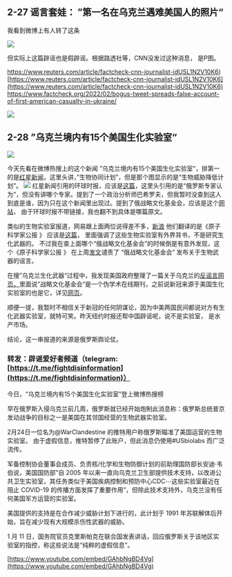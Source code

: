 ## 2-27 谣言套娃： ”第一名在乌克兰遇难美国人的照片“
我看到微博上有人转了这条

![](99%20Blogs/LynnBlog/docs/Life/8c1448751869e4723af8e4e7b32e5eec_MD5.png)

但实际上这篇辟谣也是假辟谣。根据路透社等，CNN没发过这种消息， 是P图。

https://www.reuters.com/article/factcheck-cnn-journalist-idUSL1N2V10K6)[https://www.reuters.com/article/factcheck-cnn-journalist-idUSL1N2V10K6](https://www.reuters.com/article/factcheck-cnn-journalist-idUSL1N2V10K6)
https://www.factcheck.org/2022/02/bogus-tweet-spreads-false-account-of-first-american-casualty-in-ukraine/

![](99%20Blogs/LynnBlog/docs/Life/5ea2be384d893ba7be20d6c0b9038f7a_MD5.png)


## 2-28 ”乌克兰境内有15个美国生化实验室“
![](99%20Blogs/LynnBlog/docs/Life/5f44a7bc9ac8c6056d5c4341ed745cd6_MD5.png)

今天先看在微博热搜上的这个新闻 ”乌克兰境内有15个美国生化实验室“，排第一的是[红星新闻](https://static.cdsb.com/micropub/Articles/202202/d5c1d777934e9e2d8b938e184113aefc.html)，这里头讲，”生物协同计划”，但是那个图显示的是“生物威胁降低计划”。
![](99%20Blogs/LynnBlog/docs/Life/97081d530c2db3496fa7c847947bcfa0_MD5.png)
红星新闻引用的环球时报，应该是[这篇](https://world.huanqiu.com/article/46zoknDDBly)，这里头引用的是“俄罗斯专家认为”，但没有讲哪个专家。提到了一个政治分析师巴希罗夫，但我暂时没查到这人到底是谁，因为只在这个新闻里出现过。提到了俄战略文化基金会，应该是这个[网站](https://www.strategic-culture.org/)， 由于环球时报不带链接，我也翻不到具体是哪篇原文。

类似的生物实验室报道，网易跟上面两位说得差不多，[新浪](https://news.sina.com.cn/w/2022-02-26/doc-imcwiwss3083013.shtml) 他们翻译的是《原子科学家公报 》 应该是[这篇](https://thebulletin.org/2022/02/us-official-russian-invasion-of-ukraine-risks-release-of-dangerous-pathogens/)， 里面强调了这些生物实验室有外界背书，不是研究生化武器的。 不过我在查上面哪个“俄战略文化基金会”的时候倒是有意外发现，这个《原子科学家公报 》 在上周[发文](https://thebulletin.org/2022/02/russian-media-spreading-disinformation-about-us-bioweapons-as-troops-mass-near-ukraine/)谴责了 “俄战略文化基金会“ 发布关于生物武器的谣言。

在搜”乌克兰生化武器“过程中，我发现美国政府整理了一篇关于乌克兰的[反谣言网页，](https://www.state.gov/translations/chinese/%E4%BA%8B%E5%AE%9E%E4%B8%8E%E8%B0%8E%E8%A8%80%EF%BC%9A%E4%BF%84%E7%BD%97%E6%96%AF%E7%82%AE%E5%88%B6%E5%85%B3%E4%BA%8E%E4%B9%8C%E5%85%8B%E5%85%B0%E7%9A%84%E8%99%9A%E5%81%87%E4%BF%A1%E6%81%AF/)里面说”战略文化基金会“是一个伪学术在线期刊，之前说新冠来源于美国生化实验室的也是它，详见[网页](https://e.america.gov/t/ViewEmail/i/B253AE94519376FD2540EF23F30FEDED/F2AB8F86DC5635A4AF060D6555554232)。

顺便一提，我暂时不相信关于新冠的任何阴谋论，因为中美两国民间都说对方有生化武器实验室，就特可笑。昨天纽约时报还帮中国辟谣呢，说不是实验室， 是水产市场。

结论，这一串报道的来源是俄罗斯舆论仗。

### 转发：辟谣爱好者频道（telegram: [](https://t.me/fightdisinformation)[https://t.me/fightdisinformation](https://t.me/fightdisinformation)）

今日，“乌克兰境内有15个美国生化实验室”登上微博热搜榜

早在俄罗斯入侵乌克兰前几周，俄罗斯就已经开始炮制此消息称：俄罗斯总统普京 发动战争的目标之一是美国在其邻国经营的生物武器实验室。

2月24日一位名为@WarClandestine 的推特用户称俄罗斯瞄准了美国运营的生物实验室。 由于虚假信息，推特暂停了此账户，但此消息仍使用#USbiolabs 而广泛流传。

军备控制协会董事会成员、负责核/化学和生物防御计划的前助理国防部长安迪·韦伯说，美国国防部”自 2005 年以来一直向乌克兰卫生部提供技术支持，以改进公共卫生实验室，其任务类似于美国疾病控制和预防中心CDC⋯这些实验室最近在阻止 COVID-19 的传播方面发挥了重要作用”，但除此技术支持外，乌克兰没有任何美国军方运营的实验室。

美国提供的支持是在合作减少威胁计划下进行的，此计划于 1991 年苏联解体后开始，旨在减少现有大规模杀伤性武器的威胁。

1 月 11 日，国务院官员克里斯帕克在联合国发表讲话，回应俄罗斯关于该地区实验室的指控，称这些说法是“纯粹的虚假信息”。

[](https://www.youtube.com/embed/GAhbNgBD4Vg)[https://www.youtube.com/embed/GAhbNgBD4Vg](https://www.youtube.com/embed/GAhbNgBD4Vg)